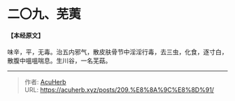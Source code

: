 # 二〇九、芜荑


#### 【本经原文】
味辛，平，无毒。治五内邪气，散皮肤骨节中淫淫行毒，去三虫，化食，逐寸白，散腹中嗢嗢喘息。生川谷，一名芜菇。

---

> 作者: [AcuHerb](https://acuherb.xyz)  
> URL: https://acuherb.xyz/posts/209.%E8%8A%9C%E8%8D%91/  

